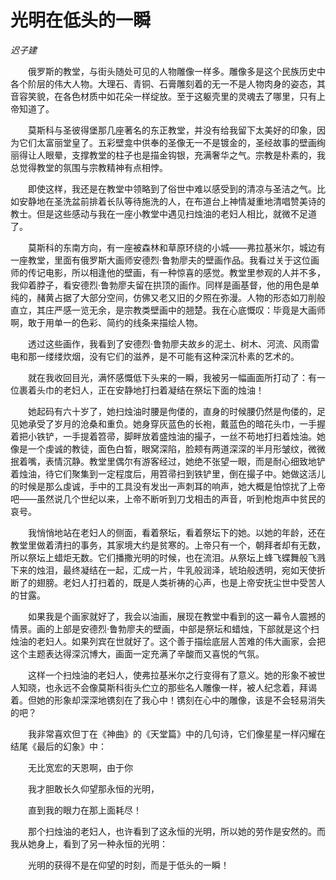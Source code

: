 # 光明在低头的一瞬

*迟子建*

　　俄罗斯的教堂，与街头随处可见的人物雕像一样多。雕像多是这个民族历史中各个阶层的伟大人物。大理石、青铜、石膏雕刻着的无一不是人物肉身的姿态，其音容笑貌，在各色材质中如花朵一样绽放。至于这躯壳里的灵魂去了哪里，只有上帝知道了。

　　莫斯科与圣彼得堡那几座著名的东正教堂，并没有给我留下太美好的印象，因为它们太富丽堂皇了。五彩壁龛中供奉的圣像无一不是镀金的，圣经故事的壁画绚丽得让人眼晕，支撑教堂的柱子也是描金钩银，充满奢华之气。宗教是朴素的，我总觉得教堂的氛围与宗教精神有点相悖。

　　即使这样，我还是在教堂中领略到了俗世中难以感受到的清凉与圣洁之气。比如安静地在圣洗盆前排着长队等待施洗的人，在布道台上神情凝重地清唱赞美诗的教士。但是这些感动与我在一座小教堂中遇见扫烛油的老妇人相比，就微不足道了。

　　莫斯科的东南方向，有一座被森林和草原环绕的小城——弗拉基米尔，城边有一座教堂，里面有俄罗斯大画师安德烈·鲁勃廖夫的壁画作品。我看过关于这位画师的传记电影，所以相逢他的壁画，有一种惊喜的感觉。教堂里参观的人并不多，我仰着脖子，看安德烈·鲁勃廖夫留在拱顶的画作。同样是画基督，他的用色是单纯的，赭黄占据了大部分空间，仿佛又老又旧的夕照在弥漫。人物的形态如刀削般直立，其庄严感一览无余，是宗教类壁画中的翘楚。我在心底慨叹：毕竟是大画师啊，敢于用单一的色彩、简约的线条来描绘人物。

　　透过这些画作，我看到了安德烈·鲁勃廖夫故乡的泥土、树木、河流、风雨雷电和那一缕缕炊烟，没有它们的滋养，是不可能有这种深沉朴素的艺术的。

　　就在我收回目光，满怀感慨低下头来的一瞬，我被另一幅画面所打动了：有一位裹着头巾的老妇人，正在安静地打扫着凝结在祭坛下面的烛油！

　　她起码有六十岁了，她扫烛油时腰是佝偻的，直身的时候腰仍然是佝偻的，足见她承受了岁月的沧桑和重负。她身穿灰蓝色的长袍，戴蓝色的暗花头巾，一手握着把小铁铲，一手提着笤帚，脚畔放着盛烛油的撮子，一丝不苟地打扫着烛油。她像是一个虔诚的教徒，面色白晳，眼窝深陷，脸颊有两道深深的半月形皱纹，微微抿着嘴，表情沉静。教堂里偶尔有游客经过，她绝不张望一眼，而是耐心细致地铲着烛油，待它们聚集到一定程度后，用笤帚扫到铁铲里，倒在撮子中。她做这活儿的时候是那么虔诚，手中的工具没有发出一声刺耳的响声，她大概是怕惊扰了上帝吧——虽然说几个世纪以来，上帝不断听到刀戈相击的声音，听到枪炮声中贫民的哀号。

　　我悄悄地站在老妇人的侧面，看着祭坛，看着祭坛下的她。以她的年龄，还在教堂里做着清扫的事务，其家境大约是贫寒的。上帝只有一个，朝拜者却有无数，所以祭坛上蜡炬无数。它们播撒光明的时候，也在流泪。从祭坛上蜂飞蝶舞般飞溅下来的烛泪，最终凝结在一起，汇成一片，牛乳般润泽，琥珀般透明，宛如天使折断了的翅膀。老妇人打扫着的，既是人类祈祷的心声，也是上帝安抚尘世中受苦人的甘露。

　　如果我是个画家就好了，我会以油画，展现在教堂中看到的这一幕令人震撼的情景。画的上部是安德烈·鲁勃廖夫的壁画，中部是祭坛和蜡烛，下部就是这个扫烛油的老妇人。如果列宾在世就好了。这个善于描绘底层人苦难的伟大画家，会把这个主题表达得深沉博大，画面一定充满了辛酸而又喜悦的气氛。

　　这样一个扫烛油的老妇人，使弗拉基米尔之行变得有了意义。她的形象不被世人知晓，也永远不会像莫斯科街头伫立的那些名人雕像一样，被人纪念着，拜谒着。但她的形象却深深地镌刻在了我心中！镌刻在心中的雕像，该是不会轻易消失的吧？

　　我非常喜欢但丁在《神曲》的《天堂篇》中的几句诗，它们像星星一样闪耀在结尾《最后的幻象》中：

　　无比宽宏的天恩啊，由于你

　　我才胆敢长久仰望那永恒的光明，

　　直到我的眼力在那上面耗尽！

　　那个扫烛油的老妇人，也许看到了这永恒的光明，所以她的劳作是安然的。而我从她身上，看到了另一种永恒的光明：

　　光明的获得不是在仰望的时刻，而是于低头的一瞬！
